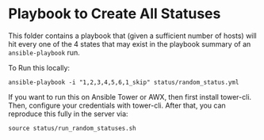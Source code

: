 # Playbook to Create All Statuses

This folder contains a playbook that (given a sufficient number of hosts)
will hit every one of the 4 states that may exist in the playbook
summary of an `ansible-playbook` run.

To Run this locally:

```
ansible-playbook -i "1,2,3,4,5,6,1_skip" status/random_status.yml
```

If you want to run this on Ansible Tower or AWX, then first install tower-cli.
Then, configure your credentials with tower-cli. After that, you can
reproduce this fully in the server via:

```
source status/run_random_statuses.sh
```

